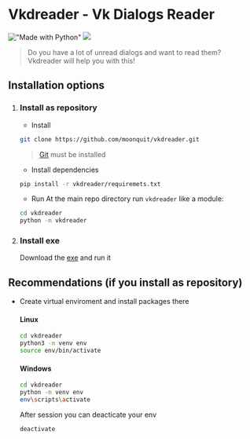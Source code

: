 # Vkdreader - Vk Dialogs Reader

!["Made with Python"][1] [![][2]][3]

[1]: https://img.shields.io/badge/Made%20with-Python-%23FFD242?logo=python&logoColor=white
[2]: https://img.shields.io/badge/python-3.8+-blue.svg
[3]: https://www.python.org/downloads/release/python-382

> Do you have a lot of unread dialogs and want to read them? Vkdreader will help you with this!

## Installation options
1. ### Install as repository

	* Install
	```bash
	git clone https://github.com/moonquit/vkdreader.git
	```
	> [Git](https://git-scm.com/) must be installed

	* Install dependencies
	```bash
	pip install -r vkdreader/requiremets.txt
	```

	* Run
	At the main repo directory run `vkdreader` like a module:
	```bash
	cd vkdreader
	python -m vkdreader
	```

2. ### Install exe
	Download the [exe](https://github.com/Moonquit/vkdreader/releases/download/1.0/vkdreader.exe) and run it

## Recommendations (if you install as repository)
* Create virtual enviroment and install packages there
	#### Linux
	```bash
	cd vkdreader
	python3 -m venv env
	source env/bin/activate
	```
	#### Windows
	```bash
	cd vkdreader
	python -m venv env
	env\scripts\activate
	```
	After session you can deacticate your env
	```bash
	deactivate
	```
